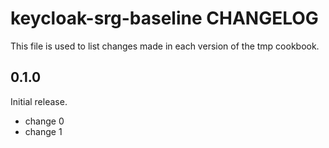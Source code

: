# keycloak-srg-baseline CHANGELOG

This file is used to list changes made in each version of the tmp cookbook.

## 0.1.0

Initial release.

- change 0
- change 1

